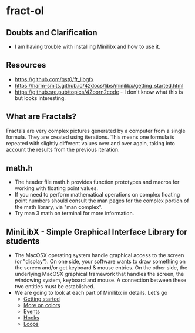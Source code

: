 # fract-ol

## Doubts and Clarification
- I am having trouble with installing Minilibx and how to use it.

## Resources
- https://github.com/qst0/ft_libgfx
- https://harm-smits.github.io/42docs/libs/minilibx/getting_started.html
- https://github.sre.pub/topics/42born2code - I don't know what this is but looks interesting.

## What are Fractals?
Fractals are very complex pictures generated by a computer from a single formula. They are created using iterations. This means one formula is repeated with slightly different values over and over again, taking into account the results from the previous iteration.

## math.h
- The header file math.h provides function prototypes and macros for working with floating point values.
- If you need to perform mathematical operations on complex floating point numbers should consult the man pages for the complex portion of the math library, via "man complex".
- Try man 3 math on terminal for more information.

## MiniLibX - Simple Graphical Interface Library for students
- The MacOSX operating system handle graphical access to the screen (or "display"). On one side, your software wants to draw something on the screen and/or get keyboard & mouse entries. On the other side, the underlying MacOSX graphical framework that handles the screen, the windowing system, keyboard and mouse. A connection between these two entities must be established.
- We are going to look at each part of Minilibx in details. Let's go
	- [Getting started](Minilibx-Getting_started.MD)
	- [More on colors](Minilibx-Colors.MD)
	- [Events](Minilibx-events.MD)
	- [Hooks](Minilibx-hooks.MD)
	- [Loops](Minilibx-Loops.MD)


